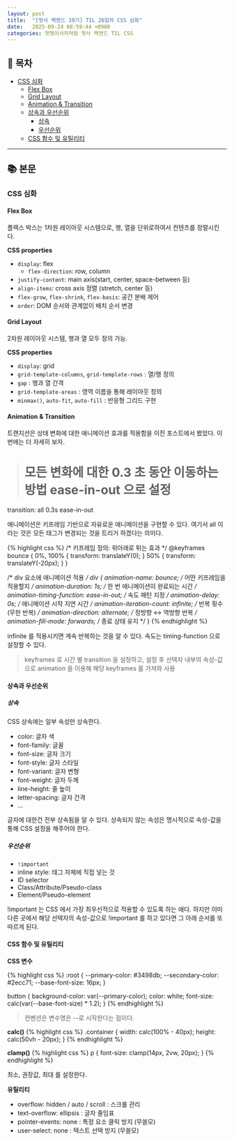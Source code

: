 ```yaml
---
layout: post
title:  "[멋사 백엔드 19기] TIL 26일차 CSS 심화"
date:   2025-09-24 08:59:44 +0900
categories: 멋쟁이사자처럼 멋사 백엔드 TIL CSS
---
```


<!--more-->

## 📂 목차

- [CSS 심화](#CSS-심화)
    - [Flex Box](#flex-box)
    - [Grid Layout](#grid-layout)
    - [Animation & Transition](#animation--transition)
    - [상속과 우선순위](#상속과-우선순위)
        - [상속](#상속)
        - [우선순위](#우선순위)
    - [CSS 함수 및 유틸리티]()


---

## 📚 본문

### CSS 심화

#### Flex Box

플렉스 박스는 1차원 레이아웃 시스템으로, 행, 열을 단위로하여서 컨텐츠를 정렬시킨다.

**CSS properties**
- `display`: flex
    - `flex-direction`: row, column
- `justify-content`: main axis(start, center, space-between 등)
- `align-items`: cross axis 정렬 (stretch, center 등)
- `flex-grow`, `flex-shrink`, `flex-basis`: 공간 분배 제어
- `order`: DOM 순서와 관계없이 배치 순서 변경

#### Grid Layout
2차원 레이아웃 시스템, 행과 열 모두 정의 가능.

**CSS properties**
- `display`: grid
- `grid-template-columns`, `grid-template-rows` : 열/행 정의
- `gap` : 행과 열 간격
- `grid-template-areas` : 영역 이름을 통해 레이아웃 정의
- `minmax()`, `auto-fit`, `auto-fill` : 반응형 그리드 구현

#### Animation & Transition

트랜지션은 상태 변화에 대한 애니메이션 효과를 적용함을 이전 포스트에서 봤었다. 이번에는 더 자세히 보자.

> # 모든 변화에 대한 0.3 초 동안 이동하는 방법 ease-in-out 으로 설정  
transition: all 0.3s ease-in-out

애니메이션은 키프레임 기반으로 자유로운 애니메이션을 구현할 수 있다. 여기서 all 이라는 것은 모든 태그가 변경되는 것을 트리거 하겠다는 의미다.

{% highlight css %}
/* 키프레임 정의: 위아래로 튀는 효과 */
@keyframes bounce {
  0%, 100% { transform: translateY(0); }
  50% { transform: translateY(-20px); }
}

/* div 요소에 애니메이션 적용 */
div {
  animation-name: bounce;              /* 어떤 키프레임을 적용할지 */
  animation-duration: 1s;              /* 한 번 애니메이션이 완료되는 시간 */
  animation-timing-function: ease-in-out; /* 속도 패턴 지정 */
  animation-delay: 0s;                 /* 애니메이션 시작 지연 시간 */
  animation-iteration-count: infinite; /* 반복 횟수 (무한 반복) */
  animation-direction: alternate;      /* 정방향 ↔ 역방향 반복 */
  animation-fill-mode: forwards;       /* 종료 상태 유지 */
}
{% endhighlight %}

infinite 를 적용시키면 계속 반복하는 것을 알 수 있다. 속도는 timing-function 으로 설정할 수 있다.

> keyframes 로 시간 별 transition 을 설정하고, 설정 후 선택자 내부의 속성-값으로 animation 을 이용해 해당 keyframes 를 가져와 사용

#### 상속과 우선순위

##### 상속

CSS 상속에는 일부 속성만 상속한다.

- color: 글자 색
- font-family: 글꼴
- font-size: 글자 크기
- font-style: 글자 스타일
- font-variant: 글자 변형
- font-weight: 글자 두께
- line-height: 줄 높이
- letter-spacing: 글자 간격
- ...

글자에 대한건 전부 상속됨을 알 수 있다. 상속되지 않는 속성은 명시적으로 속성-값을 통해 CSS 설정을 해주어야 한다.

##### 우선순위

- `!important`
- inline style: 태그 자체에 직접 넣는 것
- ID selector
- Class/Attribute/Pseudo-class
- Element/Pseudo-element

!important 는 CSS 에서 가장 최우선적으로 적용할 수 있도록 하는 애다. 하지만 이미 다른 곳에서 해당 선택자의 속성-값으로 !important 를 하고 있다면 그 아래 순서를 또 따르게 된다.

#### CSS 함수 및 유틸리티

**CSS 변수**

{% highlight css %}
:root {
  --primary-color: #3498db;
  --secondary-color: #2ecc71;
  --base-font-size: 16px;
}

button {
  background-color: var(--primary-color);
  color: white;
  font-size: calc(var(--base-font-size) * 1.2);
}
{% endhighlight %}

> 컨벤션은 변수명은 --로 시작한다는 점이다.

**calc()**
{% highlight css %}
.container {
  width: calc(100% - 40px);
  height: calc(50vh - 20px);
}
{% endhighlight %}

**clamp()**
{% highlight css %}
p {
  font-size: clamp(14px, 2vw, 20px);
}
{% endhighlight %}

최소, 권장값, 최대 를 설정한다.

**유틸리티**

- overflow: hidden / auto / scroll : 스크롤 관리
- text-overflow: ellipsis : 글자 줄임표
- pointer-events: none : 특정 요소 클릭 방지 (무쓸모)
- user-select: none : 텍스트 선택 방지 (무쓸모)